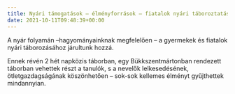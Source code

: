 ```yaml
---
title: Nyári támogatások – élményforrások – fiatalok nyári táboroztatása
date: 2021-10-11T09:48:39+00:00
---
```

A nyár folyamán –hagyományainknak megfelelően – a gyermekek és fiatalok nyári táborozásához járultunk hozzá.

<!--more-->

Ennek révén 2 hét napközis táborban, egy Bükkszentmártonban rendezett táborban vehettek részt a tanulók, s a nevelők lelkesedésének, ötletgazdagságának köszönhetően – sok-sok kellemes élményt gyűjthettek mindannyian.
